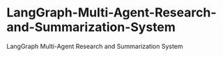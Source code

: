# LangGraph-Multi-Agent-Research-and-Summarization-System
LangGraph Multi-Agent Research and Summarization System
